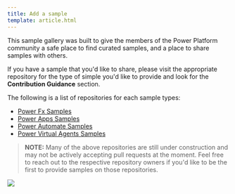 ```yaml
---
title: Add a sample
template: article.html
---
```


This sample gallery was built to give the members of the Power Platform community a safe place to find curated samples, and a place to share samples with others.

If you have a sample that you'd like to share, please visit the appropriate repository for the type of simple you'd like to provide and look for the **Contribution Guidance** section.

The following is a list of repositories for each sample types:

- [Power Fx Samples](https://github.com/pnp/powerfx-samples)
- [Power Apps Samples](https://github.com/pnp/powerapps-samples)
- [Power Automate Samples](https://github.com/pnp/powerautomate-samples)
- [Power Virtual Agents Samples](https://github.com/pnp/powerva-samples)

> **NOTE:**
> Many of the above repositories are still under construction and may not be actively accepting pull requests at the moment. Feel free to reach out to the respective repository owners if you'd like to be the first to provide samples on those repositories.


<img src="https://telemetry.sharepointpnp.com/powerplatform-samples/docs/contributing/sample" />
